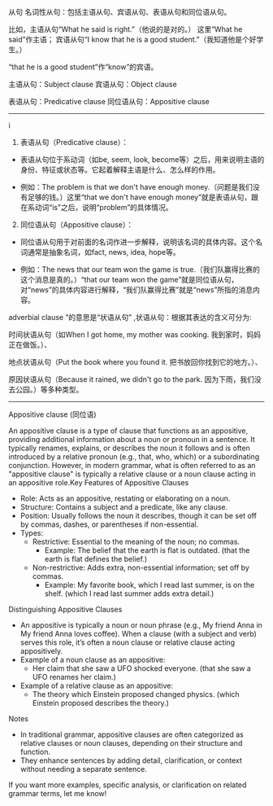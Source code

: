 从句
名词性从句：包括主语从句、宾语从句、表语从句和同位语从句。

比如，主语从句“What he said is right.”（他说的是对的。） 这里“What he said”作主语；
宾语从句“I know that he is a good student.”（我知道他是个好学生。）

 “that he is a good student”作“know”的宾语。

主语从句：Subject clause
宾语从句：Object clause

表语从句：Predicative clause
同位语从句：Appositive clause

------

i

1. 表语从句（Predicative clause）：

- 表语从句位于系动词（如be, seem, look, become等）之后，用来说明主语的身份、特征或状态等。它起着解释主语是什么、怎么样的作用。

- 例如：The problem is that we don't have enough money.（问题是我们没有足够的钱。）这里“that we don't have enough money”就是表语从句，跟在系动词“is”之后，说明“problem”的具体情况。

2. 同位语从句（Appositive clause）：

- 同位语从句用于对前面的名词作进一步解释，说明该名词的具体内容。这个名词通常是抽象名词，如fact, news, idea, hope等。

- 例如：The news that our team won the game is true.（我们队赢得比赛的这个消息是真的。）“that our team won the game”就是同位语从句，对“news”的具体内容进行解释，“我们队赢得比赛”就是“news”所指的消息内容。

adverbial clause ”的意思是“状语从句” ,状语从句：根据其表达的含义可分为:

时间状语从句（如When I got home, my mother was cooking. 我到家时，妈妈正在做饭。）、

地点状语从句（Put the book where you found it. 把书放回你找到它的地方。）、

原因状语从句（Because it rained, we didn't go to the park. 因为下雨，我们没去公园。）等多种类型。

------


Appositive clause (同位语)

An appositive clause is a type of clause that functions as an appositive, providing additional information about a noun or pronoun in a sentence. It typically renames, explains, or describes the noun it follows and is often introduced by a relative pronoun (e.g., that, who, which) or a subordinating conjunction. However, in modern grammar, what is often referred to as an "appositive clause" is typically a relative clause or a noun clause acting in an appositive role.Key Features of Appositive Clauses

- Role: Acts as an appositive, restating or elaborating on a noun.
- Structure: Contains a subject and a predicate, like any clause.
- Position: Usually follows the noun it describes, though it can be set off by commas, dashes, or parentheses if non-essential.
- Types:
  - Restrictive: Essential to the meaning of the noun; no commas.  
    - Example: The belief that the earth is flat is outdated. (that the earth is flat defines the belief.)
  - Non-restrictive: Adds extra, non-essential information; set off by commas.  
    - Example: My favorite book, which I read last summer, is on the shelf. (which I read last summer adds extra detail.)

Distinguishing Appositive Clauses

- An appositive is typically a noun or noun phrase (e.g., My friend Anna in My friend Anna loves coffee). When a clause (with a subject and verb) serves this role, it’s often a noun clause or relative clause acting appositively.
- Example of a noun clause as an appositive:  
  - Her claim that she saw a UFO shocked everyone. (that she saw a UFO renames her claim.)
- Example of a relative clause as an appositive:  
  - The theory which Einstein proposed changed physics. (which Einstein proposed describes the theory.)

Notes

- In traditional grammar, appositive clauses are often categorized as relative clauses or noun clauses, depending on their structure and function.
- They enhance sentences by adding detail, clarification, or context without needing a separate sentence.

If you want more examples, specific analysis, or clarification on related grammar terms, let me know!